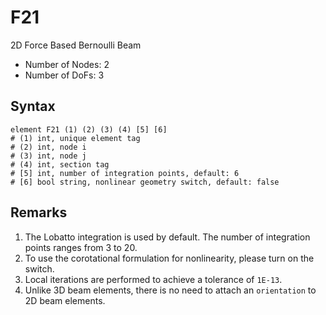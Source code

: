 # F21

2D Force Based Bernoulli Beam

* Number of Nodes: 2
* Number of DoFs: 3

## Syntax

```
element F21 (1) (2) (3) (4) [5] [6]
# (1) int, unique element tag
# (2) int, node i
# (3) int, node j
# (4) int, section tag
# [5] int, number of integration points, default: 6
# [6] bool string, nonlinear geometry switch, default: false
```

## Remarks

1. The Lobatto integration is used by default. The number of integration points ranges from 3 to 20.
2. To use the corotational formulation for nonlinearity, please turn on the switch.
3. Local iterations are performed to achieve a tolerance of `1E-13`.
4. Unlike 3D beam elements, there is no need to attach an `orientation` to 2D beam elements.
